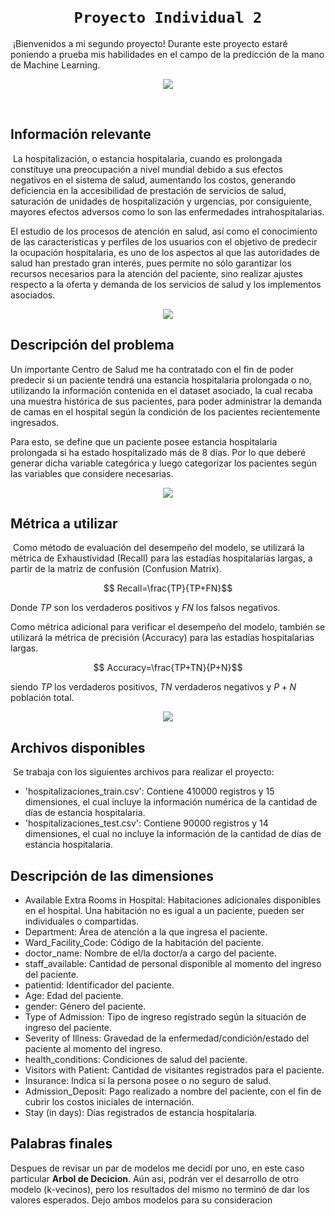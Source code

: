 

​
# <h1 align="center">**`Proyecto Individual 2`**


​
¡Bienvenidos a mi segundo proyecto! Durante este proyecto estaré poniendo a prueba mis habilidades en el campo de la predicción de la mano de Machine Learning. 

<p align="center">
<img src="https://revistabyte.es/wp-content/uploads/2020/01/el-machine-learning-como-metodo-para-predecir-el-impago.jpg"   
>
</p>

​
## **Información relevante**
​
La hospitalización, o estancia hospitalaria, cuando es prolongada constituye una preocupación a nivel mundial debido a sus efectos negativos en el sistema de salud, aumentando los costos, generando deficiencia en la accesibilidad de prestación de servicios de salud, saturación de unidades de hospitalización y urgencias, por consiguiente, mayores efectos adversos como lo son las enfermedades intrahospitalarias.

El estudio de los procesos de atención en salud, así como el conocimiento de las características y perfiles de los usuarios con el objetivo de predecir la ocupación hospitalaria, es uno de los aspectos al que las autoridades de salud han prestado gran interés, pues permite no sólo garantizar los recursos necesarios para la atención del paciente, sino realizar ajustes respecto a la oferta y demanda de los servicios de salud y los implementos asociados.
​
<p align="center">
<img src="https://thumbs.dreamstime.com/b/edificio-del-hospital-59693686.jpg"   
>
</p>


## **Descripción del problema**

Un importante Centro de Salud me ha contratado con el fin de poder predecir si un paciente tendrá una estancia hospitalaria prolongada o no, utilizando la información contenida en el dataset asociado, la cual recaba una muestra histórica de sus pacientes, para poder administrar la demanda de camas en el hospital según la condición de los pacientes recientemente ingresados. 

Para esto, se define que un paciente posee estancia hospitalaria prolongada si ha estado hospitalizado más de 8 días. Por lo que deberé generar dicha variable categórica y luego categorizar los pacientes según las variables que considere necesarias. 
​
<p align="center">
<img src="https://blogs.iadb.org/salud/wp-content/uploads/sites/15/2021/06/infraestructura-en-salud.jpg"   
>
</p>

## **Métrica a utilizar**
​
Como método de evaluación del desempeño del modelo, se utilizará la métrica de Exhaustividad (Recall) para las estadías hospitalarias largas, a partir de la matriz de confusión (Confusion Matrix). 


$$ Recall=\frac{TP}{TP+FN}$$


Donde $TP$ son los verdaderos positivos y $FN$ los falsos negativos.

Como métrica adicional para verificar el desempeño del modelo, también se utilizará la métrica de precisión (Accuracy) para las estadías hospitalarias largas.

$$ Accuracy=\frac{TP+TN}{P+N}$$

siendo $TP$ los verdaderos positivos, $TN$ verdaderos negativos y $P+N$ población total.


<p align="center">
<img src="https://miro.medium.com/max/1400/1*c_fiB-YgbnMl6nntYGBMHQ.jpeg"   
>
</p>

## **Archivos disponibles**
​
Se trabaja con los siguientes archivos para realizar el proyecto:
 - 'hospitalizaciones_train.csv': Contiene 410000 registros y 15 dimensiones, el cual incluye la información numérica de la cantidad de días de estancia hospitalaria.
 - 'hospitalizaciones_test.csv': Contiene 90000 registros y 14 dimensiones, el cual no incluye la información de la cantidad de días de estancia hospitalaria.
​
## **Descripción de las dimensiones**
- Available Extra Rooms in Hospital: Habitaciones adicionales disponibles en el hospital. Una habitación no es igual a un paciente, pueden ser individuales o compartidas.
- Department: Área de atención a la que ingresa el paciente. 
- Ward_Facility_Code: Código de la habitación del paciente.
- doctor_name: Nombre de el/la doctor/a a cargo del paciente.
- staff_available: Cantidad de personal disponible al momento del ingreso del paciente.
- patientid: Identificador del paciente.
- Age: Edad del paciente.
- gender: Género del paciente.
- Type of Admission: Tipo de ingreso registrado según la situación de ingreso del paciente.
- Severity of Illness: Gravedad de la enfermedad/condición/estado del paciente al momento del ingreso.
- health_conditions: Condiciones de salud del paciente. 
- Visitors with Patient: Cantidad de visitantes registrados para el paciente.
- Insurance: Indica si la persona posee o no seguro de salud. 
- Admission_Deposit: Pago realizado a nombre del paciente, con el fin de cubrir los costos iniciales de internación. 
- Stay (in days): Días registrados de estancia hospitalaria. 
​
## **Palabras finales**

Despues de revisar un par de modelos me decidí por uno, en este caso particular **Arbol de Decicion**. Aún asi, podrán ver el desarrollo de otro modelo (k-vecinos), pero los resultados del mismo no terminó de dar los valores esperados. 
Dejo ambos modelos para su consideracion 

